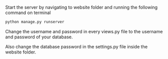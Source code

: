 Start the server by navigating to website folder and running the following command on terminal
  ```bash
  python manage.py runserver
  ```

Change the username and password in every views.py file to the username and password of your database.

Also change the database password in the settings.py file inside the website folder.
